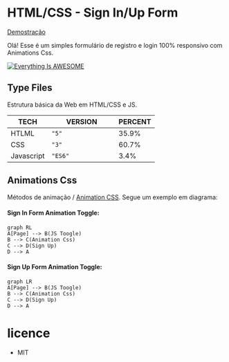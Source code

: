 # HTML/CSS - Sign In/Up Form
[Demostração](https://sign-form-eta.vercel.app/)

Olá! Esse é um simples formulário de registro e login 100% responsivo com Animations Css.

[![Everything Is AWESOME](https://docs.google.com/uc?id=13gq-AuEv-sVrAO7uvVksJ7P47WFf2eDW)](https://drive.google.com/file/d/15TCTTWQHubKFbHEIIwyMZNlcQ3gjvBGN/view?usp=sharing "Final Project Responsive")

## Type Files

Estrutura básica da Web em HTML/CSS e JS.



|TECH	         |VERSION						 |PERCENT        |
|----------------|-------------------------------|---------------|
|HTLML			 |`"5"				`            |35.9%            |
|CSS	         |`"3"`				             |60.7%            |
|Javascript      |`"ES6"`						 |3.4%			 |





## Animations Css

Métodos de animação / [Animation CSS](https://developer.mozilla.org/pt-BR/docs/Web/CSS/animation).  Segue um exemplo em diagrama:

#### Sign In Form Animation Toggle:

```mermaid
graph RL
A[Page] --> B(JS Toogle)
B --> C(Animation Css)
C --> D(Sign Up)
D --> A
```

#### Sign Up Form Animation Toggle:

```mermaid
graph LR
A[Page] --> B(JS Toogle)
B --> C(Animation Css)
C --> D(Sign Up)
D --> A
```

# licence
* MIT
